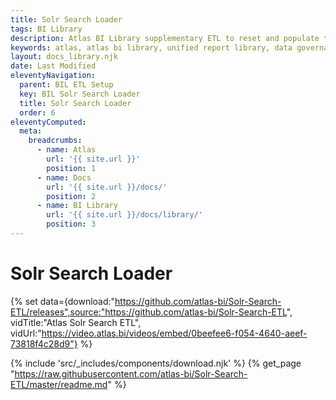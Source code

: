 ```yaml
---
title: Solr Search Loader
tags: BI Library
description: Atlas BI Library supplementary ETL to reset and populate the main website search. The etl to keeps search results fresh as new documentation is added.
keywords: atlas, atlas bi library, unified report library, data governance, database, etl, solr, apache solr, search, advanced search
layout: docs_library.njk
date: Last Modified
eleventyNavigation:
  parent: BIL ETL Setup
  key: BIL Solr Search Loader
  title: Solr Search Loader
  order: 6
eleventyComputed:
  meta:
    breadcrumbs:
      - name: Atlas
        url: '{{ site.url }}'
        position: 1
      - name: Docs
        url: '{{ site.url }}/docs/'
        position: 2
      - name: BI Library
        url: '{{ site.url }}/docs/library/'
        position: 3
---
```


# Solr Search Loader

{% set data={download:"https://github.com/atlas-bi/Solr-Search-ETL/releases",source:"https://github.com/atlas-bi/Solr-Search-ETL", vidTitle:"Atlas Solr Search ETL", vidUrl:"https://video.atlas.bi/videos/embed/0beefee6-f054-4640-aeef-73818f4c28d9"} %}

{% include 'src/_includes/components/download.njk' %}
{% get_page "https://raw.githubusercontent.com/atlas-bi/Solr-Search-ETL/master/readme.md" %}

